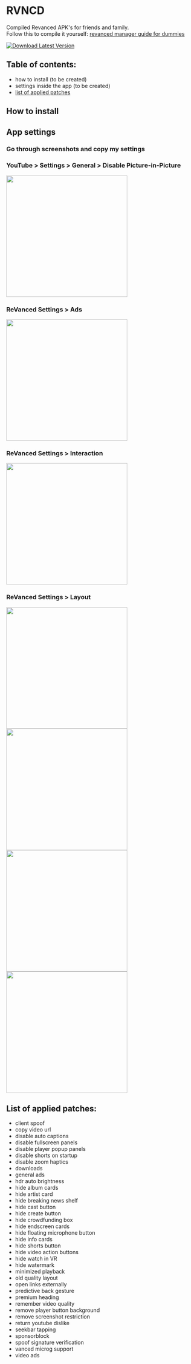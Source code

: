 # RVNCD
Compiled Revanced APK's for friends and family.  
Follow this to compile it yourself: [revanced manager guide for dummies](https://www.reddit.com/r/revancedapp/comments/xlcny9/revanced_manager_guide_for_dummies/)
  
<p align="left">  
<a href="https://github.com/filippvl/rvncd/releases/latest"><img src="https://img.shields.io/badge/download-latest-success" alt="Download Latest Version"/></a>
</p>  
  
## Table of contents:
- how to install (to be created)
- settings inside the app (to be created)
- [list of applied patches](https://github.com/filippvl/rvncd#list-of-applied-patches)
  
  
## How to install
  
  
## App settings
### Go through screenshots and copy my settings

### YouTube > Settings > General > Disable Picture-in-Picture  
<img src="https://i.imgur.com/IXo0SI9.jpg" height="320px" />  

### ReVanced Settings > Ads  
<img src="https://i.imgur.com/u6OQp3q.jpg" height="320px" />  

### ReVanced Settings > Interaction  
<img src="https://i.imgur.com/HyECZT3.jpg" height="320px" />  

### ReVanced Settings > Layout  
<img src="https://i.imgur.com/DTZ4x6r.jpg" height="320px" />
<img src="https://i.imgur.com/pdIMBNc.jpg" height="320px" />
<img src="https://i.imgur.com/jCrlUvf.jpg" height="320px" />
<img src="https://i.imgur.com/IgITcNQ.jpg" height="320px" />
  
## List of applied patches:
- client spoof
- copy video url
- disable auto captions
- disable fullscreen panels
- disable player popup panels
- disable shorts on startup
- disable zoom haptics
- downloads
- general ads
- hdr auto brightness
- hide album cards
- hide artist card
- hide breaking news shelf
- hide cast button
- hide create button
- hide crowdfunding box
- hide endscreen cards
- hide floating microphone button
- hide info cards
- hide shorts button
- hide video action buttons
- hide watch in VR
- hide watermark
- minimized playback
- old quality layout
- open links externally
- predictive back gesture
- premium heading
- remember video quality
- remove player button background
- remove screenshot restriction
- return youtube dislike
- seekbar tapping
- sponsorblock
- spoof signature verification
- vanced microg support
- video ads
